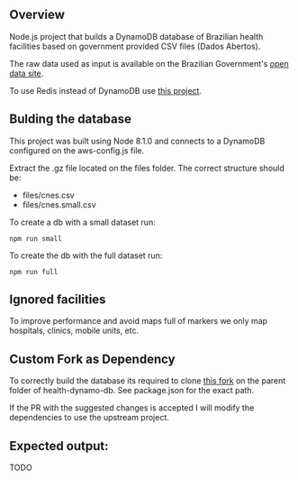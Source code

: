## Overview
Node.js project that builds a DynamoDB database of Brazilian health facilities based on government provided CSV files (Dados Abertos).

The raw data used as input is available on the Brazilian Government's [open data site](http://dados.gov.br/dataset/cnes_ativo).

To use Redis instead of DynamoDB use [this project](https://github.com/rafaelrpinto/health-db).

## Bulding the database

This project was built using Node 8.1.0 and connects to a DynamoDB configured on the aws-config.js file.

Extract the .gz file located on the files folder. The correct structure should be:

- files/cnes.csv
- files/cnes.small.csv

To create a db with a small dataset run:

`npm run small`

To create the db with the full dataset run:

`npm run full`

## Ignored facilities

To improve performance and avoid maps full of markers we only map hospitals, clinics, mobile units, etc.

## Custom Fork as Dependency

To correctly build the database its required to clone [this fork](https://github.com/rafaelrpinto/dynamodb-wrapper) on the parent folder of health-dynamo-db. See package.json for the exact path.

If the PR with the suggested changes is accepted I will modify the dependencies to use the upstream project.

## Expected output:

TODO

